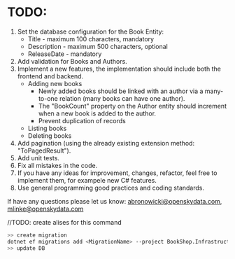 # TODO:
1. Set the database configuration for the Book Entity:
    - Title - maximum 100 characters, mandatory
    - Description - maximum 500 characters, optional
    - ReleaseDate - mandatory
2. Add validation for Books and Authors.
3. Implement a new features, the implementation should include both the frontend and backend.
    - Adding new books
        - Newly added books should be linked with an author via a many-to-one relation (many books can have one author).
        - The "BookCount" property on the Author entity should increment when a new book is added to the author.
        - Prevent duplication of records
    - Listing books
    - Deleting books
5. Add pagination (using the already existing extension method: "ToPagedResult").
6. Add unit tests.
7. Fix all mistakes in the code.
8. If you have any ideas for improvement, changes, refactor, feel free to implement them, for exampele new C# features.
9. Use general programming good practices and coding standards.

If have any questions please let us know: abronowicki@openskydata.com, mlinke@openskydata.com

//TODO: create alises for this command
```bash
>> create migration
dotnet ef migrations add <MigrationName> --project BookShop.Infrastructure --startup-project BookShop.Web
>> update DB

```